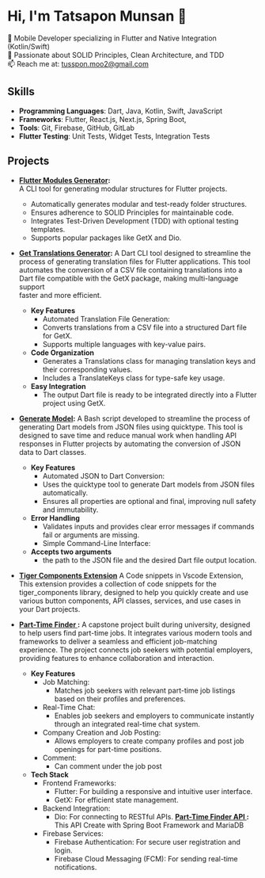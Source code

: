 # Hi, I'm Tatsapon Munsan 👋
🚀 Mobile Developer specializing in Flutter and Native Integration (Kotlin/Swift)  
🌟 Passionate about SOLID Principles, Clean Architecture, and TDD  
📫 Reach me at: tusspon.moo2@gmail.com

## Skills
- **Programming Languages**: Dart, Java, Kotlin, Swift, JavaScript
- **Frameworks**: Flutter, React.js, Next.js, Spring Boot,
- **Tools**: Git, Firebase, GitHub, GitLab
- **Flutter Testing**: Unit Tests, Widget Tests, Integration Tests

## Projects
- **[Flutter Modules Generator](https://pub.dev/packages/flutter_modules_generator):**  
  A CLI tool for generating modular structures for Flutter projects.
  - Automatically generates modular and test-ready folder structures.
  - Ensures adherence to SOLID Principles for maintainable code.
  - Integrates Test-Driven Development (TDD) with optional testing templates.
  - Supports popular packages like GetX and Dio.

- **[Get Translations Generator](https://pub.dev/packages/get_translations_generator):**
  A Dart CLI tool designed to streamline the process of generating translation files for Flutter applications. This tool automates the conversion of a CSV file containing translations into a Dart file compatible with the GetX package, making multi-language support   
  faster and more efficient.
    - **Key Features**
      - Automated Translation File Generation:
      - Converts translations from a CSV file into a structured Dart file for GetX.
      - Supports multiple languages with key-value pairs.
    - **Code Organization**
      - Generates a Translations class for managing translation keys and their corresponding values.
      - Includes a TranslateKeys class for type-safe key usage.
    - **Easy Integration**
      - The output Dart file is ready to be integrated directly into a Flutter project using GetX.
 
- **[Generate Model](https://github.com/genss333/generate-model.git):**
  A Bash script developed to streamline the process of generating Dart models from JSON files using quicktype. This tool is designed to save time and reduce manual work when handling API responses in Flutter projects by automating the conversion of JSON data to Dart       classes.
    - **Key Features**
      - Automated JSON to Dart Conversion:
      - Uses the quicktype tool to generate Dart models from JSON files automatically.
      - Ensures all properties are optional and final, improving null safety and immutability.
    - **Error Handling**
      - Validates inputs and provides clear error messages if commands fail or arguments are missing.
      - Simple Command-Line Interface:
    - **Accepts two arguments**
      - the path to the JSON file and the desired Dart file output location.
     
- **[Tiger Components Extension](https://github.com/genss333/tiger-components-extensions.git)**
  A Code snippets in Vscode Extension, This extension provides a collection of code snippets for the tiger_components library, designed to help you quickly create and use various button components, API classes, services, and use cases in your Dart projects.

- **[Part-Time Finder ](https://github.com/genss333/partime_finder.git):**
  A capstone project built during university, designed to help users find part-time jobs. It integrates various modern tools and frameworks to deliver a seamless and efficient job-matching experience. The project connects job seekers with potential employers,       
  providing features to enhance collaboration and interaction.
  - **Key Features**
    - Job Matching:
      - Matches job seekers with relevant part-time job listings based on their profiles and preferences.
    - Real-Time Chat:
      - Enables job seekers and employers to communicate instantly through an integrated real-time chat system.
    - Company Creation and Job Posting:
      - Allows employers to create company profiles and post job openings for part-time positions.
    - Comment:
      - Can comment under the job post
  - **Tech Stack**
    - Frontend Frameworks:
      - Flutter: For building a responsive and intuitive user interface.
      - GetX: For efficient state management.
    - Backend Integration:
      - Dio: For connecting to RESTful APIs. **[Part-Time Finder API ](https://github.com/genss333/part-time_finder-api.git):** This API Create with Spring Boot Framework and MariaDB
    - Firebase Services:
      - Firebase Authentication: For secure user registration and login.
      - Firebase Cloud Messaging (FCM): For sending real-time notifications.


